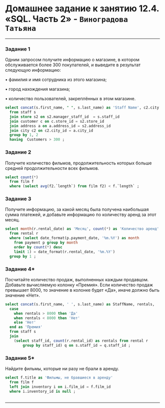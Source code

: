# Домашнее задание к занятию 12.4. «SQL. Часть 2» - `Виноградова Татьяна`
---

### Задание 1

Одним запросом получите информацию о магазине, в котором обслуживается более 300 покупателей, и выведите в результат следующую информацию:

•	фамилия и имя сотрудника из этого магазина;

•	город нахождения магазина;

•	количество пользователей, закреплённых в этом магазине.

``` SQL
select concat(s.first_name, " ", s.last_name) as 'Staff Name', c2.city as City, count(*) as Customers  
  from staff s 
  join store s2 on s2.manager_staff_id  = s.staff_id 
  join customer c on c.store_id = s2.store_id
  join address a on a.address_id = s2.address_id 
  join city c2 on c2.city_id = a.city_id 
  group by 1, 2
  having  Customers > 300 ;
```

### Задание 2

Получите количество фильмов, продолжительность которых больше средней продолжительности всех фильмов.
``` SQL
select count(*) 
  from film f 
  where (select avg(f2.`length`) from film f2) < f.`length` ;
```

### Задание 3

Получите информацию, за какой месяц была получена наибольшая сумма платежей, и добавьте информацию по количеству аренд за этот месяц.
``` SQL
select month(r.rental_date) as 'Месяц', count(*) as 'Количество аренд'
  from rental r 
  where (select date_format(p.payment_date, '%m.%Y') as month 
  	from payment p group by month 
  	order by count(*) desc 
  	limit 1) = date_format(r.rental_date, '%m.%Y')
  group by 1 ;
``` 

### Задание 4*

Посчитайте количество продаж, выполненных каждым продавцом. Добавьте вычисляемую колонку «Премия». 
Если количество продаж превышает 8000, то значение в колонке будет «Да», иначе должно быть значение «Нет».
``` SQL
select concat(s.first_name, ' ', s.last_name) as StaffName, rentals,
  case 
    when rentals > 8000 then 'Да'
    when rentals < 8000 then 'Нет'
    else 'Нет'
  end as 'Премия'	
  from staff s 
  join 
  	(select staff_id, count(r.rental_id) as rentals from rental r 
  		group by staff_id) q on s.staff_id = q.staff_id ;
``` 

### Задание 5* 

Найдите фильмы, которые ни разу не брали в аренду.
``` SQL
select f.title as 'Фильмы, не бравшиеся в аренду'
  from film f 
  left join inventory i on i.film_id = f.film_id 
  where i.inventory_id is null ;
 
``` 
---
